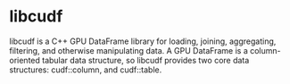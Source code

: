 # libcudf 

libcudf is a C++ GPU DataFrame library for loading, joining, aggregating, filtering, and otherwise 
manipulating data. A GPU DataFrame is a column-oriented tabular data structure, so libcudf provides
two core data structures: cudf::column, and cudf::table.